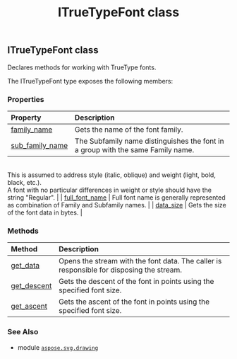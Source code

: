 ﻿---
title: ITrueTypeFont class
second_title: Aspose.SVG for Python via .NET API References
description: 
type: docs
weight: 180
url: /python-net/aspose.svg.drawing/itruetypefont/
is_root: false
---

## ITrueTypeFont class

Declares methods for working with TrueType fonts.



The ITrueTypeFont type exposes the following members:

### Properties
| Property | Description |
| :- | :- |
| [family_name](/svg/python-net/aspose.svg.drawing/itruetypefont/family_name) | Gets the name of the font family. |
| [sub_family_name](/svg/python-net/aspose.svg.drawing/itruetypefont/sub_family_name) | The Subfamily name distinguishes the font in a group with the same Family name.<br/>This is assumed to address style (italic, oblique) and weight (light, bold, black, etc.).<br/>A font with no particular differences in weight or style should have the string "Regular". |
| [full_font_name](/svg/python-net/aspose.svg.drawing/itruetypefont/full_font_name) | Full font name is generally represented as combination of Family and Subfamily names. |
| [data_size](/svg/python-net/aspose.svg.drawing/itruetypefont/data_size) | Gets the size of the font data in bytes. |


### Methods
| Method | Description |
| :- | :- |
| [get_data](/svg/python-net/aspose.svg.drawing/itruetypefont/get_data/#) | Opens the stream with the font data. The caller is responsible for disposing the stream. |
| [get_descent](/svg/python-net/aspose.svg.drawing/itruetypefont/get_descent/#float) | Gets the descent of the font in points using the specified font size. |
| [get_ascent](/svg/python-net/aspose.svg.drawing/itruetypefont/get_ascent/#float) | Gets the ascent of the font in points using the specified font size. |



### See Also
* module [`aspose.svg.drawing`](..)
